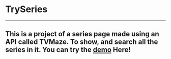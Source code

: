 # TrySeries

---

## This is a project of a series page made using an API called TVMaze. To show, and search all the series in it. You can try the <a href="https://gammarkin.github.io/TrySeries/" target="_blank">demo</a> Here!

<!-- Hello -->
<!-- U aigth? -->

